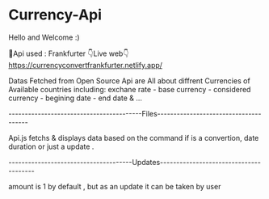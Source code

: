 # Currency-Api	
Hello and Welcome :)

🧷Api used : Frankfurter
👇Live web👇
https://currencyconvertfrankfurter.netlify.app/   

Datas Fetched from Open Source Api are All about diffrent Currencies of Available countries 
including: exchane rate - base currency - considered currency - begining date - end date & ...

 -----------------------------------------Files--------------------------------------
 
  Api.js fetchs & displays data based on the command if is a convertion, date duration or just a update .
 
 
 --------------------------------------Updates---------------------------------------
 
  amount is 1 by default , but as an update it can be taken by user
